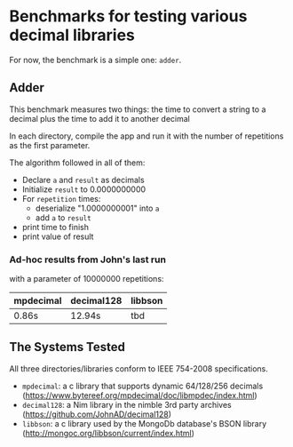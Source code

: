 # Benchmarks for testing various decimal libraries

For now, the benchmark is a simple one: `adder`.

## Adder

This benchmark measures two things: the time to convert a string to a decimal plus the time to add it to another decimal

In each directory, compile the app and run it with the number of repetitions as the first parameter.

The algorithm followed in all of them:

- Declare `a` and `result` as decimals
- Initialize `result` to 0.0000000000
- For `repetition` times:
  - deserialize "1.0000000001" into `a`
  - add `a` to `result`
- print time to finish
- print value of result

### Ad-hoc results from John's last run

with a parameter of 10000000 repetitions:

mpdecimal | decimal128 | libbson
--------- | ---------- | -------
    0.86s |     12.94s |     tbd


## The Systems Tested

All three directories/libraries conform to IEEE 754-2008 specifications.

- `mpdecimal`: a c library that supports dynamic 64/128/256 decimals  (https://www.bytereef.org/mpdecimal/doc/libmpdec/index.html)
- `decimal128`: a Nim library in the nimble 3rd party archives (https://github.com/JohnAD/decimal128)
- `libbson`: a c library used by the MongoDb database's BSON library (http://mongoc.org/libbson/current/index.html)
